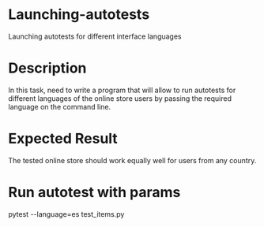 # Launching-autotests
Launching autotests for different interface languages

# Description
In this task, need to write a program that will allow to run autotests for different languages of the online store users by passing the required language on the command line.

# Expected Result
The tested online store should work equally well for users from any country.

# Run autotest with params
pytest --language=es test_items.py




